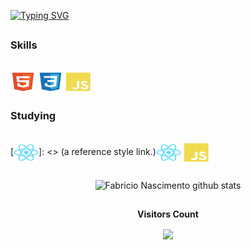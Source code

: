 <a href="https://git.io/typing-svg"><img src="https://readme-typing-svg.demolab.com?font=Fira+Code&size=30&pause=1000&color=0A6CE7&center=true&width=560&height=60&lines=Ol%C3%A1%2C+bem-vindo(a)+ao+meu+perfil" alt="Typing SVG" /></a>

##

### Skills
<div style="display: inline_block"><br>
  <img align="center" alt="Logo-HTML" height="30" width="40" src="https://raw.githubusercontent.com/devicons/devicon/master/icons/html5/html5-original.svg">
  <img align="center" alt="Logo-CSS" height="30" width="40" src="https://raw.githubusercontent.com/devicons/devicon/master/icons/css3/css3-original.svg">
  <img align="center" alt="Logo-Js" height="30" width="40" src="https://raw.githubusercontent.com/devicons/devicon/master/icons/javascript/javascript-plain.svg">
</div>

##

### Studying
<div style="display: inline_block"><br>
  [<img align="center" alt="Logo-React" height="30" width="40" src="https://raw.githubusercontent.com/devicons/devicon/master/icons/react/react-original.svg">]: <> (a reference style link.)<img align="center" alt="Logo-React" height="30" width="40" src="https://raw.githubusercontent.com/devicons/devicon/master/icons/react/react-original.svg">
  <img align="center" alt="Logo-Js" height="30" width="40" src="https://raw.githubusercontent.com/devicons/devicon/master/icons/javascript/javascript-plain.svg">
</div>

##

<div align="center">
  <img width="49%" height="195px" src="https://github-readme-stats.vercel.app/api?username=fabricio-fn&show_icons=true&count_private=true&hide_border=true&title_color=0A6CE7FF&icon_color=0A6CE7FF&text_color=0A6CE7FF&bg_color=4F4D6351" alt="Fabricio Nascimento github stats" /> 
</div>

##

<div align="center">
  <p align="centre"><b>Visitors Count</p>  
  <p align="center"><img align="center" src="https://profile-counter.glitch.me/{fabricio-fn}/count.svg" /></p> 
</div>
